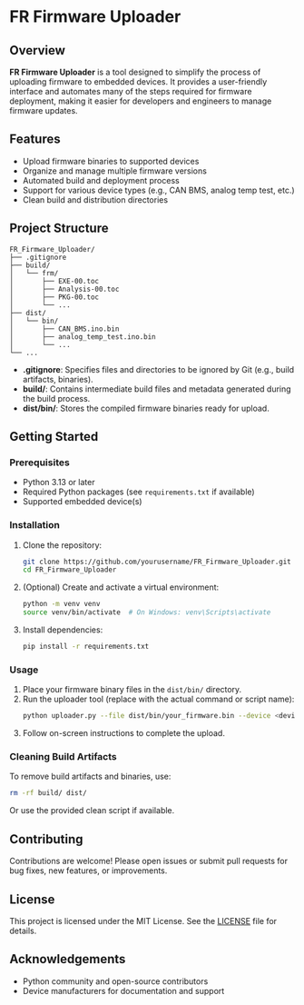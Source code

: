 # FR Firmware Uploader

## Overview

**FR Firmware Uploader** is a tool designed to simplify the process of uploading firmware to embedded devices. It provides a user-friendly interface and automates many of the steps required for firmware deployment, making it easier for developers and engineers to manage firmware updates.

## Features

- Upload firmware binaries to supported devices
- Organize and manage multiple firmware versions
- Automated build and deployment process
- Support for various device types (e.g., CAN BMS, analog temp test, etc.)
- Clean build and distribution directories

## Project Structure

```
FR_Firmware_Uploader/
├── .gitignore
├── build/
│   └── frm/
│       ├── EXE-00.toc
│       ├── Analysis-00.toc
│       ├── PKG-00.toc
│       └── ...
├── dist/
│   └── bin/
│       ├── CAN_BMS.ino.bin
│       ├── analog_temp_test.ino.bin
│       └── ...
└── ...
```

- **.gitignore**: Specifies files and directories to be ignored by Git (e.g., build artifacts, binaries).
- **build/**: Contains intermediate build files and metadata generated during the build process.
- **dist/bin/**: Stores the compiled firmware binaries ready for upload.

## Getting Started

### Prerequisites

- Python 3.13 or later
- Required Python packages (see `requirements.txt` if available)
- Supported embedded device(s)

### Installation

1. Clone the repository:
    ```sh
    git clone https://github.com/yourusername/FR_Firmware_Uploader.git
    cd FR_Firmware_Uploader
    ```

2. (Optional) Create and activate a virtual environment:
    ```sh
    python -m venv venv
    source venv/bin/activate  # On Windows: venv\Scripts\activate
    ```

3. Install dependencies:
    ```sh
    pip install -r requirements.txt
    ```

### Usage

1. Place your firmware binary files in the `dist/bin/` directory.
2. Run the uploader tool (replace with the actual command or script name):
    ```sh
    python uploader.py --file dist/bin/your_firmware.bin --device <device_port>
    ```
3. Follow on-screen instructions to complete the upload.

### Cleaning Build Artifacts

To remove build artifacts and binaries, use:
```sh
rm -rf build/ dist/
```
Or use the provided clean script if available.

## Contributing

Contributions are welcome! Please open issues or submit pull requests for bug fixes, new features, or improvements.

## License

This project is licensed under the MIT License. See the [LICENSE](LICENSE) file for details.

## Acknowledgements

- Python community and open-source contributors
- Device manufacturers for documentation and support
